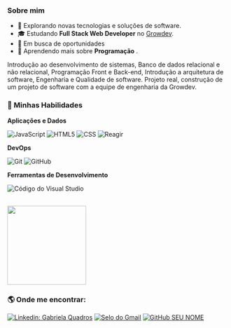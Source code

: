 [](https://komarev.com/ghpvc/?username=VanessaSwerts&color=006bed)

<h3>Sobre mim </h3>

- 🤔 Explorando novas tecnologias e soluções de software.
- 🎓 Estudando **Full Stack Web Developer** no <a href="https://academy.growdev.com.br/">Growdev</a>.
- 💼 Em busca de oportunidades
- 🌱 Aprendendo mais sobre **Programação** .

Introdução ao desenvolvimento de sistemas, Banco de dados relacional e não relacional, Programação Front e Back-end, Introdução a arquitetura de software, Engenharia e Qualidade de software.
Projeto real, construção de um projeto de software com a equipe de engenharia da Growdev.

<h3>  🚀     Minhas Habilidades </h3>

**Aplicações e Dados**

![ JavaScript ](https://img.shields.io/badge/-JavaScript-333333?style=flat&logo=javascript)
![ HTML5 ](https://img.shields.io/badge/-HTML5-333333?style=flat&logo=HTML5)
![ CSS ](https://img.shields.io/badge/-CSS-333333?style=flat&logo=CSS3&logoColor=1572B6)
![ Reagir ](https://img.shields.io/badge/-React-333333?style=flat&logo=react)


**DevOps**

![ Git ](https://img.shields.io/badge/-Git-333333?style=flat&logo=git)
![ GitHub ](https://img.shields.io/badge/-GitHub-333333?style=flat&logo=github)


**Ferramentas de Desenvolvimento**

![ Código do Visual Studio ](https://img.shields.io/badge/-Visual%20Studio%20Code-333333?style=flat&logo=visual-studio-code&logoColor=007ACC)

<br/>

<a href="https://github.com/GabiQuadros">
  <img height="180em" src="https://github-readme-stats.vercel.app/api?username=GabiQuadros&theme=dracula&show_icons=true" />
</a>

<br/>

<h3>  🌎     Onde me encontrar: </h3>

[![ Linkedin: Gabriela Quadros](https://img.shields.io/badge/-USERNAME-blue?style=flat-square&logo=Linkedin&logoColor=white&link=https://www.linkedin.com/in/gabriela-quadros/)](https://www.linkedin.com/in/gabriela-quadros/)
[![ Selo do Gmail ](https://img.shields.io/badge/-ngabiquadros@gmail.com-006bed?style=flat-square&logo=Gmail&logoColor=white&link=mailto:ngabiquadros@gmail.com)](mailto:ngabiquadros@gmail.com)
[![ GitHub SEU NOME ](https://img.shields.io/github/followers/VanessaSwerts?label=follow&style=social)](LINK-DO-SEU-GITHUB)

